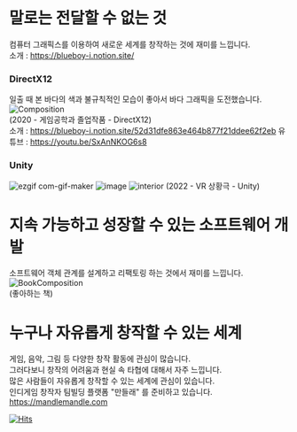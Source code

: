 # 말로는 전달할 수 없는 것  
컴퓨터 그래픽스를 이용하여 새로운 세계를 창작하는 것에 재미를 느낍니다.  
소개 : https://blueboy-i.notion.site/

### DirectX12
일출 때 본 바다의 색과 불규칙적인 모습이 좋아서 바다 그래픽을 도전했습니다.
![Composition](https://user-images.githubusercontent.com/43169708/155162591-cc60942f-4c28-412c-82d3-39ccdc43ff2e.png)  
(2020 - 게임공학과 졸업작품 - DirectX12)  
소개 : https://blueboy-i.notion.site/52d31dfe863e464b877f21ddee62f2eb
유튜브 : https://youtu.be/SxAnNKOG6s8  

### Unity
![ezgif com-gif-maker](https://user-images.githubusercontent.com/43169708/169703643-72e532cd-604e-4c52-bbe2-342dc814cf17.gif)
![image](https://user-images.githubusercontent.com/43169708/169703431-5999a6f1-69e6-4298-8ac8-0873e411cae2.png)
![interior](https://user-images.githubusercontent.com/43169708/169703320-796a073c-21ef-4c81-8630-4a54102911aa.png)
(2022 - VR 상황극 - Unity)

# 지속 가능하고 성장할 수 있는 소프트웨어 개발  
소프트웨어 객체 관계를 설계하고 리팩토링 하는 것에서 재미를 느낍니다.  
![BookComposition](https://user-images.githubusercontent.com/43169708/155177423-d143c9db-ebdd-4df8-8fe8-7ee511c0d6aa.png)  
(좋아하는 책)  

# 누구나 자유롭게 창작할 수 있는 세계  
게임, 음악, 그림 등 다양한 창작 활동에 관심이 많습니다.  
그러다보니 창작의 어려움과 현실 속 타협에 대해서 자주 느낍니다.  
많은 사람들이 자유롭게 창작할 수 있는 세계에 관심이 있습니다.  
인디게임 창작자 팀빌딩 플랫폼 "만들래" 를 준비하고 있습니다.
https://mandlemandle.com

[![Hits](https://hits.seeyoufarm.com/api/count/incr/badge.svg?url=https%3A%2F%2Fgithub.com%2FParkJongHyuck&count_bg=%233D7CC8&title_bg=%23555555&icon=&icon_color=%23E7E7E7&title=hits&edge_flat=false)](https://hits.seeyoufarm.com)
